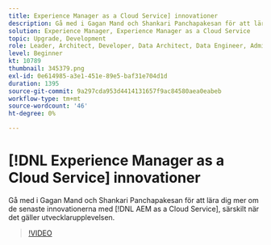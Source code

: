 ```yaml
---
title: Experience Manager as a Cloud Service] innovationer
description: Gå med i Gagan Mand och Shankari Panchapakesan för att lära dig mer om de senaste innovationerna med  [!DNL AEM as a Cloud Service], särskilt när det gäller utvecklarupplevelsen.
solution: Experience Manager, Experience Manager as a Cloud Service
topic: Upgrade, Development
role: Leader, Architect, Developer, Data Architect, Data Engineer, Admin, User
level: Beginner
kt: 10789
thumbnail: 345379.png
exl-id: 0e614985-a3e1-451e-89e5-baf31e704d1d
duration: 1395
source-git-commit: 9a297cda953d4414131657f9ac84580aea0eabeb
workflow-type: tm+mt
source-wordcount: '46'
ht-degree: 0%

---
```


# [!DNL Experience Manager as a Cloud Service] innovationer

Gå med i Gagan Mand och Shankari Panchapakesan för att lära dig mer om de senaste innovationerna med [!DNL AEM as a Cloud Service], särskilt när det gäller utvecklarupplevelsen.

>[!VIDEO](https://video.tv.adobe.com/v/345379/?quality=12&learn=on)
